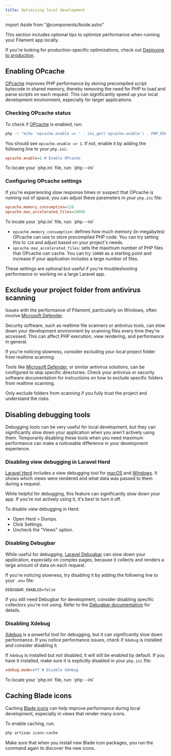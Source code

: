 ```yaml
---
title: Optimizing local development
---
```

import Aside from "@components/Aside.astro"

This section includes optional tips to optimize performance when running your Filament app locally.

If you're looking for production-specific optimizations, check out [Deploying to production](../deployment).

## Enabling OPcache

[OPcache](https://www.php.net/manual/en/book.opcache.php) improves PHP performance by storing precompiled script bytecode in shared memory, thereby removing the need for PHP to load and parse scripts on each request. This can significantly speed up your local development environment, especially for larger applications.

### Checking OPcache status

To check if [OPcache](https://www.php.net/manual/en/book.opcache.php) is enabled, run:

```bash
php -r "echo 'opcache.enable => ' . ini_get('opcache.enable') . PHP_EOL;"
```

You should see `opcache.enable => 1`. If not, enable it by adding the following line to your `php.ini`:

```ini
opcache.enable=1 # Enable OPcache
```

<Aside variant="tip">
    To locate your `php.ini` file, run: `php --ini`
</Aside>

### Configuring OPcache settings

If you're experiencing slow response times or suspect that OPcache is running out of space, you can adjust these parameters in your `php.ini` file:

```ini
opcache.memory_consumption=128
opcache.max_accelerated_files=10000
```

<Aside variant="tip">
    To locate your `php.ini` file, run: `php --ini`
</Aside>

- `opcache.memory_consumption`: defines how much memory (in megabytes) OPcache can use to store precompiled PHP code. You can try setting this to `128` and adjust based on your project's needs.
- `opcache.max_accelerated_files`: sets the maximum number of PHP files that OPcache can cache. You can try `10000` as a starting point and increase if your application includes a large number of files.

These settings are optional but useful if you're troubleshooting performance or working on a large Laravel app.

## Exclude your project folder from antivirus scanning

Issues with the performance of Filament, particularly on Windows, often involve [Microsoft Defender](https://www.microsoft.com/en-us/microsoft-365/microsoft-defender-for-individuals).

Security software, such as realtime file scanners or antivirus tools, can slow down your development environment by scanning files every time they're accessed. This can affect PHP execution, view rendering, and performance in general.

If you're noticing slowness, consider excluding your local project folder from realtime scanning.

Tools like [Microsoft Defender](https://www.microsoft.com/en-us/microsoft-365/microsoft-defender-for-individuals), or similar antivirus solutions, can be configured to skip specific directories. Check your antivirus or security software documentation for instructions on how to exclude specific folders from realtime scanning.

<Aside variant="warning">
    Only exclude folders from scanning if you fully trust the project and understand the risks.
</Aside>

## Disabling debugging tools

Debugging tools can be very useful for local development, but they can significantly slow down your application when you aren't actively using them. Temporarily disabling these tools when you need maximum performance can make a noticeable difference in your development experience.

### Disabling view debugging in Laravel Herd

[Laravel Herd](https://herd.laravel.com/) includes a view debugging tool for [macOS](https://herd.laravel.com/docs/macos/debugging/dumps#views) and [Windows](https://herd.laravel.com/docs/windows/debugging/dumps#views). It shows which views were rendered and what data was passed to them during a request.

While helpful for debugging, this feature can significantly slow down your app. If you're not actively using it, it's best to turn it off.

To disable view debugging in Herd:

- Open Herd > Dumps.
- Click Settings.
- Uncheck the "Views" option.

### Disabling Debugbar

While useful for debugging, [Laravel Debugbar](https://github.com/barryvdh/laravel-debugbar) can slow down your application, especially on complex pages, because it collects and renders a large amount of data on each request.

If you're noticing slowness, try disabling it by adding the following line to your `.env` file:

```dotenv
DEBUGBAR_ENABLED=false
```

If you still need Debugbar for development, consider disabling specific collectors you're not using.
Refer to the [Debugbar documentation](https://github.com/barryvdh/laravel-debugbar?tab=readme-ov-file#debugbar-for-laravel) for details.

### Disabling Xdebug

[Xdebug](https://xdebug.org) is a powerful tool for debugging, but it can significantly slow down performance. If you notice performance issues, check if `Xdebug` is installed and consider disabling it.

If `Xdebug` is installed but not disabled, it will still be enabled by default. If you have it installed, make sure it is explicitly disabled in your `php.ini` file:

```ini
xdebug.mode=off # Disable Xdebug
```

<Aside variant="tip">
    To locate your `php.ini` file, run: `php --ini`
</Aside>

## Caching Blade icons

Caching [Blade icons](https://blade-ui-kit.com/blade-icons) can help improve performance during local development, especially in views that render many icons.

To enable caching, run:

```bash
php artisan icons:cache
```

Make sure that when you install new Blade icon packages, you run the command again to discover the new icons.
